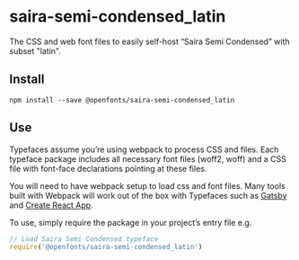
# saira-semi-condensed_latin

The CSS and web font files to easily self-host “Saira Semi Condensed” with subset "latin".

## Install

`npm install --save @openfonts/saira-semi-condensed_latin`

## Use

Typefaces assume you’re using webpack to process CSS and files. Each typeface
package includes all necessary font files (woff2, woff) and a CSS file with
font-face declarations pointing at these files.

You will need to have webpack setup to load css and font files. Many tools built
with Webpack will work out of the box with Typefaces such as [Gatsby](https://github.com/gatsbyjs/gatsby)
and [Create React App](https://github.com/facebookincubator/create-react-app).

To use, simply require the package in your project’s entry file e.g.

```javascript
// Load Saira Semi Condensed typeface
require('@openfonts/saira-semi-condensed_latin')
```
